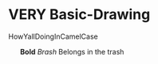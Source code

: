 # VERY Basic-Drawing
HowYallDoingInCamelCase<br>
<ul>
  <l1><b>Bold</b></l1>
  <l2><i>Brash</i></l2>
  <l3>Belongs in the trash</l3>
